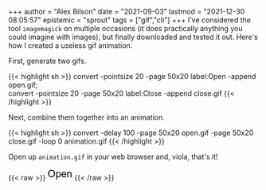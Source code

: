 +++
author = "Alex Bilson"
date = "2021-09-03"
lastmod = "2021-12-30 08:05:57"
epistemic = "sprout"
tags = ["gif","cli"]
+++
I've considered the tool `imagemagick` on multiple occasions (it does practically anything you could imagine with images), but finally downloaded and tested it out. Here's how I created a useless gif animation.

First, generate two gifs.

{{< highlight sh >}}
convert -pointsize 20 -page 50x20 label:Open -append open.gif; \
convert -pointsize 20 -page 50x20 label:Close -append close.gif
{{< /highlight >}}

Next, combine them together into an animation.

{{< highlight sh >}}
convert -delay 100 -page 50x20 open.gif -page 50x20 close.gif -loop 0 animation.gif
{{< /highlight >}}

Open up `animation.gif` in your web browser and, viola, that's it!

{{< raw >}}
<img style="width: 50px" src="/data/gif/animation_example.gif"/>
{{< /raw >}}

